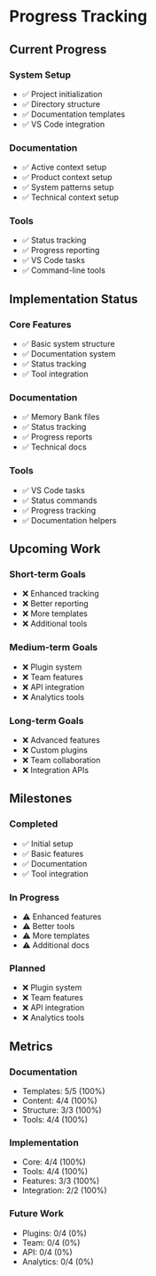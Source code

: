 # Progress Tracking

## Current Progress

### System Setup
- ✅ Project initialization
- ✅ Directory structure
- ✅ Documentation templates
- ✅ VS Code integration

### Documentation
- ✅ Active context setup
- ✅ Product context setup
- ✅ System patterns setup
- ✅ Technical context setup

### Tools
- ✅ Status tracking
- ✅ Progress reporting
- ✅ VS Code tasks
- ✅ Command-line tools

## Implementation Status

### Core Features
- ✅ Basic system structure
- ✅ Documentation system
- ✅ Status tracking
- ✅ Tool integration

### Documentation
- ✅ Memory Bank files
- ✅ Status tracking
- ✅ Progress reports
- ✅ Technical docs

### Tools
- ✅ VS Code tasks
- ✅ Status commands
- ✅ Progress tracking
- ✅ Documentation helpers

## Upcoming Work

### Short-term Goals
- ❌ Enhanced tracking
- ❌ Better reporting
- ❌ More templates
- ❌ Additional tools

### Medium-term Goals
- ❌ Plugin system
- ❌ Team features
- ❌ API integration
- ❌ Analytics tools

### Long-term Goals
- ❌ Advanced features
- ❌ Custom plugins
- ❌ Team collaboration
- ❌ Integration APIs

## Milestones

### Completed
- ✅ Initial setup
- ✅ Basic features
- ✅ Documentation
- ✅ Tool integration

### In Progress
- ⚠️ Enhanced features
- ⚠️ Better tools
- ⚠️ More templates
- ⚠️ Additional docs

### Planned
- ❌ Plugin system
- ❌ Team features
- ❌ API integration
- ❌ Analytics tools

## Metrics

### Documentation
- Templates: 5/5 (100%)
- Content: 4/4 (100%)
- Structure: 3/3 (100%)
- Tools: 4/4 (100%)

### Implementation
- Core: 4/4 (100%)
- Tools: 4/4 (100%)
- Features: 3/3 (100%)
- Integration: 2/2 (100%)

### Future Work
- Plugins: 0/4 (0%)
- Team: 0/4 (0%)
- API: 0/4 (0%)
- Analytics: 0/4 (0%)